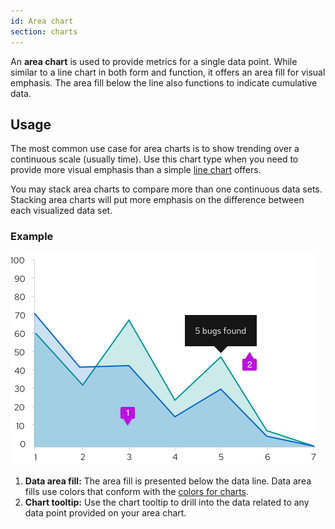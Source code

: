 ```yaml
---
id: Area chart
section: charts
---
```

An **area chart** is used to provide metrics for a single data point. While similar to a line chart in both form and function, it offers an area fill for visual emphasis. The area fill below the line also functions to indicate cumulative data.

## Usage
The most common use case for area charts is to show trending over a continuous scale (usually time). Use this chart type when you need to provide more visual emphasis than a simple [line chart](/charts/line-chart) offers. 

You may stack area charts to compare more than one continuous data sets. Stacking area charts will put more emphasis on the difference between each visualized data set. 

### Example
<img src="./img/area-chart.png" alt="Area chart" width="489"/> 

1. **Data area fill:** The area fill is presented below the data line. Data area fills use colors that conform with the [colors for charts](/guidelines/colors-for-charts).
2. **Chart tooltip:** Use the chart tooltip to drill into the data related to any data point provided on your area chart.